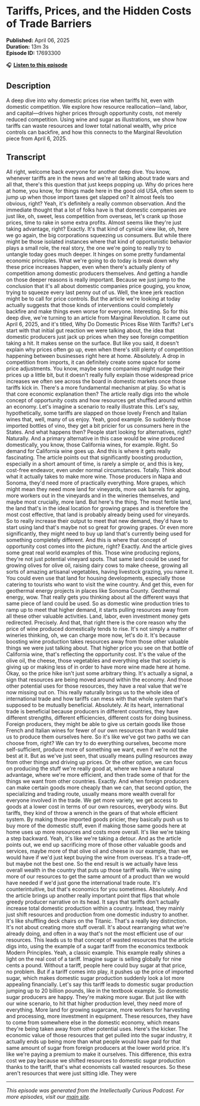# Tariffs, Prices, and the Hidden Costs of Trade Barriers

**Published:** April 06, 2025  
**Duration:** 13m 3s  
**Episode ID:** 17693300

🎧 **[Listen to this episode](https://intellectuallycurious.buzzsprout.com/2529712/episodes/17693300-tariffs-prices-and-the-hidden-costs-of-trade-barriers)**

## Description

A deep dive into why domestic prices rise when tariffs hit, even with domestic competition. We explore how resource reallocation—land, labor, and capital—drives higher prices through opportunity costs, not merely reduced competition. Using wine and sugar as illustrations, we show how tariffs can waste resources and lower total national wealth, why price controls can backfire, and how this connects to the Marginal Revolution piece from April 6, 2025.

## Transcript

All right, welcome back everyone for another deep dive. You know, whenever tariffs are in the news and we're all talking about trade wars and all that, there's this question that just keeps popping up. Why do prices here at home, you know, for things made here in the good old USA, often seem to jump up when those import taxes get slapped on? It almost feels too obvious, right? Yeah, it's definitely a really common observation. And the immediate thought that a lot of folks have is that domestic companies are just like, oh, sweet, less competition from overseas, let's crank up those prices, time to rake in some extra profits. Almost seems like they're just taking advantage, right? Exactly. It's that kind of cynical view like, oh, here we go again, the big corporations squeezing us consumers. But while there might be those isolated instances where that kind of opportunistic behavior plays a small role, the real story, the one we're going to really try to untangle today goes much deeper. It hinges on some pretty fundamental economic principles. What we're going to do today is break down why these price increases happen, even when there's actually plenty of competition among domestic producers themselves. And getting a handle on those deeper reasons is really important. Because we just jump to the conclusion that it's all about domestic companies price gouging, you know, trying to squeeze every last penny out of us. Well, the knee jerk reaction might be to call for price controls. But the article we're looking at today actually suggests that those kinds of interventions could completely backfire and make things even worse for everyone. Interesting. So for this deep dive, we're turning to an article from Marginal Revolution. It came out April 6, 2025, and it's titled, Why Do Domestic Prices Rise With Tariffs? Let's start with that initial gut reaction we were talking about, the idea that domestic producers just jack up prices when they see foreign competition taking a hit. It makes sense on the surface. But like you said, it doesn't explain why prices often go up, even when there's still plenty of competition happening between businesses right here at home. Absolutely. A drop in competition from imports, it can definitely create some space for some price adjustments. You know, maybe some companies might nudge their prices up a little bit, but it doesn't really fully explain those widespread price increases we often see across the board in domestic markets once those tariffs kick in. There's a more fundamental mechanism at play. So what is that core economic explanation then? The article really digs into the whole concept of opportunity costs and how resources get shuffled around within an economy. Let's imagine a scenario to really illustrate this. Let's say, hypothetically, some tariffs are slapped on those lovely French and Italian wines that, well, many of us enjoy. Yeah, good example. So suddenly those imported bottles of vino, they get a bit pricier for us consumers here in the States. And what happens then? People start looking for alternatives, right? Naturally. And a primary alternative in this case would be wine produced domestically, you know, those California wines, for example. Right. So demand for California wine goes up. And this is where it gets really fascinating. The article points out that significantly boosting production, especially in a short amount of time, is rarely a simple or, and this is key, cost-free endeavor, even under normal circumstances. Totally. Think about what it actually takes to make more wine. Those producers in Napa and Sonoma, they'd need more of practically everything. More grapes, which might mean they need more land for vineyards, more oak barrels for aging, more workers out in the vineyards and in the wineries themselves, and maybe most crucially, more land. But here's the thing. The most fertile land, the land that's in the ideal location for growing grapes and is therefore the most cost effective, that land is probably already being used for vineyards. So to really increase their output to meet that new demand, they'd have to start using land that's maybe not so great for growing grapes. Or even more significantly, they might need to buy up land that's currently being used for something completely different. And this is where that concept of opportunity cost comes into the picture, right? Exactly. And the article gives some great real world examples of this. Those wine producing regions, they're not just potential vineyard spots. That same land could be used for growing olives for olive oil, raising dairy cows to make cheese, growing all sorts of amazing artisanal vegetables, having livestock grazing, you name it. You could even use that land for housing developments, especially those catering to tourists who want to visit the wine country. And get this, even for geothermal energy projects in places like Sonoma County. Geothermal energy, wow. That really gets you thinking about all the different ways that same piece of land could be used. So as domestic wine production tries to ramp up to meet that higher demand, it starts pulling resources away from all these other valuable activities. Land, labor, even investment money gets redirected. Precisely. And that, that right there is the core reason why the price of wine produced domestically tends to rise. It's not simply a matter of wineries thinking, oh, we can charge more now, let's do it. It's because boosting wine production takes resources away from those other valuable things we were just talking about. That higher price you see on that bottle of California wine, that's reflecting the opportunity cost. It's the value of the olive oil, the cheese, those vegetables and everything else that society is giving up or making less of in order to have more wine made here at home. Okay, so the price hike isn't just some arbitrary thing. It's actually a signal, a sign that resources are being moved around within the economy. And those other potential uses for those resources, they have a real value that we're now missing out on. This really naturally brings us to the whole idea of international trade and how tariffs can mess with that whole system that's supposed to be mutually beneficial. Absolutely. At its heart, international trade is beneficial because producers in different countries, they have different strengths, different efficiencies, different costs for doing business. Foreign producers, they might be able to give us certain goods like those French and Italian wines for fewer of our own resources than it would take us to produce them ourselves here. So it's like we've got two paths we can choose from, right? We can try to do everything ourselves, become more self-sufficient, produce more of something we want, even if we're not the best at it. But as we've just seen, that usually means pulling resources away from other things and driving up prices. Or the other option, we can focus on producing the stuff we're really good at, where we have a natural advantage, where we're more efficient, and then trade some of that for the things we want from other countries. Exactly. And when foreign producers can make certain goods more cheaply than we can, that second option, the specializing and trading route, usually means more wealth overall for everyone involved in the trade. We get more variety, we get access to goods at a lower cost in terms of our own resources, everybody wins. But tariffs, they kind of throw a wrench in the gears of that whole efficient system. By making those imported goods pricier, they basically push us to buy more of the domestic stuff, even if making those same goods here at home uses up more resources and costs more overall. It's like we're taking a step backward. Yeah, it's like we're taking a detour. And as the article points out, we end up sacrificing more of those other valuable goods and services, maybe more of that olive oil and cheese in our example, than we would have if we'd just kept buying the wine from overseas. It's a trade-off, but maybe not the best one. So the end result is we actually have less overall wealth in the country that puts up those tariff walls. We're using more of our resources to get the same amount of a product than we would have needed if we'd just gone the international trade route. It's counterintuitive, but that's economics for you sometimes. Absolutely. And the article brings up another really important point that flips that whole greedy producer narrative on its head. It says that tariffs don't actually increase total domestic production within a country. Instead, they mainly just shift resources and production from one domestic industry to another. It's like shuffling deck chairs on the Titanic. That's a really key distinction. It's not about creating more stuff overall. It's about rearranging what we're already doing, and often in a way that's not the most efficient use of our resources. This leads us to that concept of wasted resources that the article digs into, using the example of a sugar tariff from the economics textbook Modern Principles. Yeah, a classic example. This example really shines a light on the real cost of a tariff. Imagine sugar is selling globally for nine cents a pound. Without a tariff, people here could buy sugar at that price, no problem. But if a tariff comes into play, it pushes up the price of imported sugar, which makes domestic sugar production suddenly look a lot more appealing financially. Let's say this tariff leads to domestic sugar production jumping up to 20 billion pounds, like in the textbook example. So domestic sugar producers are happy. They're making more sugar. But just like with our wine scenario, to hit that higher production level, they need more of everything. More land for growing sugarcane, more workers for harvesting and processing, more investment in equipment. These resources, they have to come from somewhere else in the domestic economy, which means they're being taken away from other potential uses. Here's the kicker. The economic value of those resources that get pulled into the sugar industry, it actually ends up being more than what people would have paid for that same amount of sugar from foreign producers at the lower world price. It's like we're paying a premium to make it ourselves. This difference, this extra cost we pay because we shifted resources to domestic sugar production thanks to the tariff, that's what economists call wasted resources. So these aren't resources that were just sitting idle. They were

---
*This episode was generated from the Intellectually Curious Podcast. For more episodes, visit our [main site](https://intellectuallycurious.buzzsprout.com).*
